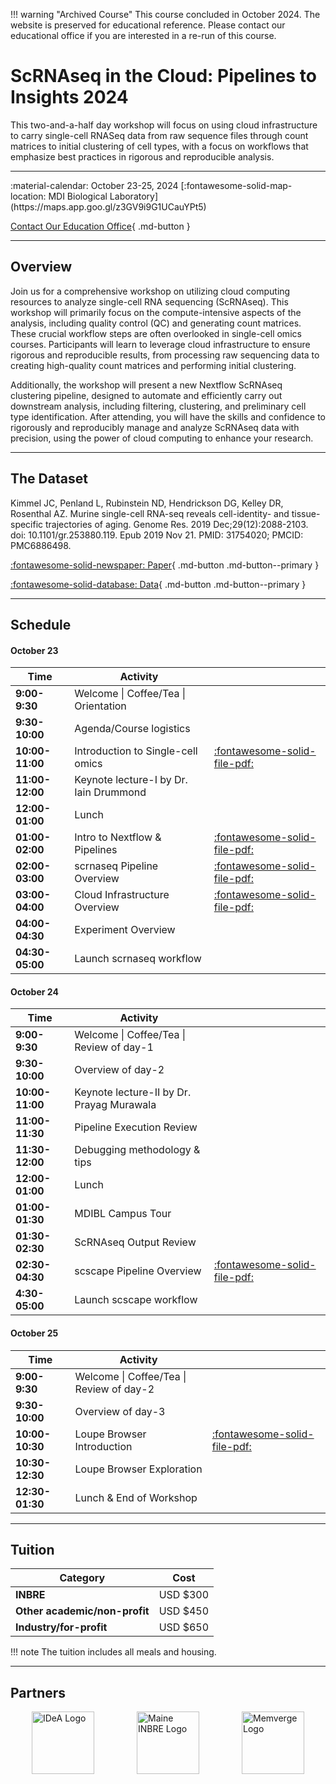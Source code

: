!!! warning "Archived Course"
    This course concluded in October 2024. The website is preserved for educational reference. Please contact our educational office if you are interested in a re-run of this course.

# ScRNAseq in the Cloud: Pipelines to Insights 2024

This two-and-a-half day workshop will focus on using cloud infrastructure to carry single-cell RNASeq data from raw sequence files through count matrices to initial clustering of cell types, with a focus on workflows that emphasize best practices in rigorous and reproducible analysis.

---

<div class="grid cards" markdown>
 :material-calendar: October 23-25, 2024          
 [:fontawesome-solid-map-location: MDI Biological Laboratory](https://maps.app.goo.gl/z3GV9i9G1UCauYPt5)
</div>

<!-- Hidden
[Apply Now](https://labcentral.mdibl.org/programs/view/660){ .md-button .md-button--primary }
[Contact Our Education Office](https://mdibl.org/education/contact-education/){ .md-button }
-->

[Contact Our Education Office](https://mdibl.org/education/contact-education/){ .md-button }

---

## Overview

Join us for a comprehensive workshop on utilizing cloud computing resources to analyze single-cell RNA sequencing (ScRNAseq). This workshop will primarily focus on the compute-intensive aspects of the analysis, including quality control (QC) and generating count matrices. These crucial workflow steps are often overlooked in single-cell omics courses. Participants will learn to leverage cloud infrastructure to ensure rigorous and reproducible results, from processing raw sequencing data to creating high-quality count matrices and performing initial clustering.

Additionally, the workshop will present a new Nextflow ScRNAseq clustering pipeline, designed to automate and efficiently carry out downstream analysis, including filtering, clustering, and preliminary cell type identification. After attending, you will have the skills and confidence to rigorously and reproducibly manage and analyze ScRNAseq data with precision, using the power of cloud computing to enhance your research.

---

## The Dataset 
Kimmel JC, Penland L, Rubinstein ND, Hendrickson DG, Kelley DR, Rosenthal AZ. Murine single-cell RNA-seq reveals cell-identity- and tissue-specific trajectories of aging. Genome Res. 2019 Dec;29(12):2088-2103. doi: 10.1101/gr.253880.119. Epub 2019 Nov 21. PMID: 31754020; PMCID: PMC6886498.

[:fontawesome-solid-newspaper: Paper](https://pmc.ncbi.nlm.nih.gov/articles/PMC6886498/pdf/2088.pdf){ .md-button .md-button--primary }

[:fontawesome-solid-database: Data](https://www.ncbi.nlm.nih.gov/geo/query/acc.cgi?acc=GSE132901){ .md-button .md-button--primary }

---


## Schedule 

#### **October 23**

| Time        | Activity                                                |  |
|-------------|---------------------------------------------------------|-------------------|
| **9:00-9:30**   | Welcome \| Coffee/Tea \| Orientation                    |                   |
| **9:30-10:00**  | Agenda/Course logistics                                 |                   |
| **10:00-11:00** | Introduction to Single-cell omics                       | [:fontawesome-solid-file-pdf:](presentations/intro_to_single_cell_jhg_oct_2024.pdf) |
| **11:00-12:00** | Keynote lecture-I by Dr. Iain Drummond                  |                   |
| **12:00-01:00** | Lunch                                                   |                   |
| **01:00-02:00** | Intro to Nextflow & Pipelines                           | [:fontawesome-solid-file-pdf:](presentations/NextflowIntroScRNAseqCourse.pdf) |
| **02:00-03:00** | scrnaseq Pipeline Overview                              | [:fontawesome-solid-file-pdf:](presentations/scsrnaseqPipelineOverview.pdf) |
| **03:00-04:00** | Cloud Infrastructure Overview                           | [:fontawesome-solid-file-pdf:](presentations/Cloud_Infrastructure_Setup-Ashley_Tung.pdf) |
| **04:00-04:30** | Experiment Overview                                     |                   |
| **04:30-05:00** | Launch scrnaseq workflow                                |                   |

#### **October 24**

| Time        | Activity                                                |  |
|-------------|---------------------------------------------------------|-------------------|
| **9:00-9:30**   | Welcome \| Coffee/Tea \| Review of day-1                |                   |
| **9:30-10:00**  | Overview of day-2                                       |                   |
| **10:00-11:00** | Keynote lecture-II by Dr. Prayag Murawala               |                   |
| **11:00-11:30** | Pipeline Execution Review                               |                   |
| **11:30-12:00** | Debugging methodology & tips                            |                   |
| **12:00-01:00** | Lunch                                                   |                   |
| **01:00-01:30** | MDIBL Campus Tour                                       |                   |
| **01:30-02:30** | ScRNAseq Output Review                                  |                   |
| **02:30-04:30** | scscape Pipeline Overview                               | [:fontawesome-solid-file-pdf:](presentations/scscapeStats.pdf) |
| **4:30-05:00**  | Launch scscape workflow                                 |                   |

#### **October 25**

| Time        | Activity                                                |  |
|-------------|---------------------------------------------------------|-------------------|
| **9:00-9:30**   | Welcome \| Coffee/Tea \| Review of day-2                |                   |
| **9:30-10:00**  | Overview of day-3                                       |                   |
| **10:00-10:30** | Loupe Browser Introduction                              | [:fontawesome-solid-file-pdf:](presentations/loupeBroswerIntroduction.pdf) |
| **10:30-12:30** | Loupe Browser Exploration                               |                   |
| **12:30-01:30** | Lunch & End of Workshop                                 |                   |




---

## Tuition

| Category                    | Cost       |
|-----------------------------|------------|
| **INBRE**                   | USD $300   |
| **Other academic/non-profit** | USD $450 |
| **Industry/for-profit**     | USD $650   |

!!! note
    The tuition includes all meals and housing.

---

## Partners

<div style="display: flex; justify-content: space-around;">
  <img src="https://mdibl.org/wp-content/uploads/2024/07/IDeA-logo-300x252-1.jpg" alt="IDeA Logo" style="height: 100px" loading="lazy"/>
  <img src="https://mdibl.org/wp-content/uploads/2021/08/INBRE_logo.jpg" alt="Maine INBRE Logo" style="height: 100px" loading="lazy"/>
  <img src="https://mdibl.org/wp-content/uploads/2024/02/MemVerge-Logo-03052023.png" alt="Memverge Logo" style="height: 100px" loading="lazy"/>
</div>
